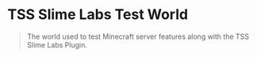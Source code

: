 # TSS Slime Labs Test World

> The world used to test Minecraft server features along with the TSS Slime Labs Plugin.
